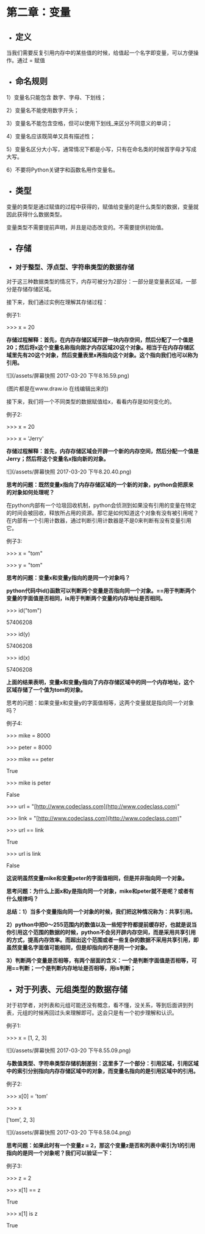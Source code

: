 # **第二章：变量**

* ## 定义

当我们需要反复引用内存中的某些值的时候，给值起一个名字即变量，可以方便操作。通过 = 赋值

* ## 命名规则

1）变量名只能包含 数字、字母、下划线；

2）变量名不能使用数字开头；

3）变量名不能包含空格，但可以使用下划线\_来区分不同意义的单词；

4）变量名应该既简单又具有描述性；

5）变量名区分大小写，通常情况下都是小写，只有在命名类的时候首字母才写成大写。

6）不要将Python关键字和函数名用作变量名。

* ## 类型

变量的类型是通过赋值的过程中获得的，赋值给变量的是什么类型的数据，变量就因此获得什么数据类型。

变量类型不需要提前声明，并且是动态改变的。不需要提供初始值。

* ## 存储
* ### 对于整型、浮点型、字符串类型的数据存储

对于这三种数据类型的情况下，内存可被分为2部分：一部分是变量表区域，一部分是存储存储区域。

接下来，我们通过实例在理解其存储过程：

例子1:

&gt;&gt;&gt; x = 20

**存储过程解释：首先，在内存存储区域开辟一块内存空间，然后分配了一个值是20；然后将x这个变量名称指向刚才内存区域20这个对象。相当于在内存存储区域里先有20这个对象，然后变量表里x再指向这个对象。这个指向我们也可以称为引用。**

![](/assets/屏幕快照 2017-03-20 下午8.16.59.png)

\(图片都是在www.draw.io 在线编辑出来的\)

接下来，我们将一个不同类型的数据赋值给x，看看内存是如何变化的。

例子2:

&gt;&gt;&gt; x = 20

&gt;&gt;&gt; x = 'Jerry'

**存储过程解释：首先，内存存储区域会开辟一个新的内存空间，然后分配一个值是Jerry；然后将这个变量名x指向新的对象。**

![](/assets/屏幕快照 2017-03-20 下午8.20.40.png)

**思考的问题：既然变量x指向了内存存储区域的一个新的对象，python会把原来的对象如何处理呢？**

在python内部有一个垃圾回收机制，python会侦测到如果没有引用的变量在特定的时间会被回收，释放所占用的资源。那它是如何知道这个对象有没有被引用呢？在内部有一个引用计数器，通过判断引用计数器是不是0来判断有没有变量引用它。

例子3:

&gt;&gt;&gt; x = "tom"

&gt;&gt;&gt; y = "tom"

**思考的问题：变量x和变量y指向的是同一个对象吗？**

**python代码中id\(\)函数可以判断两个变量是否指向同一个对象。==用于判断两个变量的字面值是否相同，is用于判断两个变量的内存地址是否相同。**

&gt;&gt;&gt; id\("tom"\)

57406208

&gt;&gt;&gt; id\(y\)

57406208

&gt;&gt;&gt; id\(x\)

57406208

**上面的结果表明，变量x和变量y指向了内存存储区域中的同一个内存地址，这个区域存储了一个值为tom的对象。**

思考的问题：如果变量x和变量y的字面值相等，这两个变量就是指向同一个对象吗？

例子4:

&gt;&gt;&gt; mike = 8000

&gt;&gt;&gt; peter = 8000

&gt;&gt;&gt; mike == peter

True

&gt;&gt;&gt; mike is peter

False

&gt;&gt;&gt; url = "[http://www.codeclass.com](http://www.codeclass.com)"

&gt;&gt;&gt; link = "[http://www.codeclass.com](http://www.codeclass.com)"

&gt;&gt;&gt; url == link

True

&gt;&gt;&gt; url is link

False

**这说明虽然变量mike和变量peter的字面值相同，但是并非指向同一个对象。**

**思考问题：为什么上面x和y是指向同一个对象，mike和peter就不是呢？或者有什么规律吗？**

**总结：1）当多个变量指向同一个对象的时候，我们把这种情况称为：共享引用。**

**2）python中把0～255范围内的数值以及一些短字符都提前缓存好，也就是说当你引用这个范围的数据的时候，python不会另开辟内存空间，而是采用共享引用的方式，提高内存效率。而超出这个范围或者一些复杂的数据不采用共享引用，即虽然变量名字面值可能相同，但是却指向的不是同一个对象。**

**3）判断两个变量是否相等，有两个层面的含义：一个是判断字面值是否相等，可用==判断；一个是判断内存地址是否相等，用is判断；**

* ## 对于列表、元组类型的数据存储

对于初学者，对列表和元组可能还没有概念，看不懂，没关系，等到后面讲到列表，元组的时候再回过头来理解即可。这会只是有一个初步理解和认识。

例子1:

&gt;&gt;&gt; x = \[1, 2, 3\]

![](/assets/屏幕快照 2017-03-20 下午8.55.09.png)

**与数值类型、字符串类型存储机制差别：这里多了一个部分：引用区域，引用区域中的索引分别指向内存存储区域中的对象，而变量名指向的是引用区域中的引用。**

例子2:

&gt;&gt;&gt; x\[0\] = ’tom’

&gt;&gt;&gt; x

\[’tom’, 2, 3\]

![](/assets/屏幕快照 2017-03-20 下午8.58.04.png)

**思考问题：如果此时有一个变量z = 2，那这个变量z是否和列表中索引为1的引用指向的是同一个对象呢？我们可以验证一下：**

例子3:

&gt;&gt;&gt; z = 2

&gt;&gt;&gt; x\[1\] == z

True

&gt;&gt;&gt; x\[1\] is z

True





